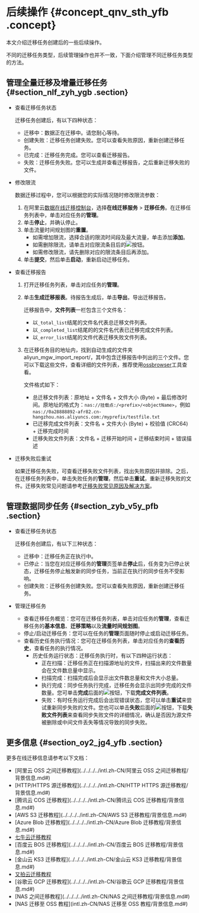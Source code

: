 # 后续操作 {#concept_qnv_sth_yfb .concept}

本文介绍迁移任务创建后的一些后续操作。

不同的迁移任务类型，后续管理操作也并不一致，下面介绍管理不同迁移任务类型的方法。

## 管理全量迁移及增量迁移任务 {#section_nlf_zyh_ygb .section}

-   查看迁移任务状态

    迁移任务创建后，有以下四种状态：

    -   迁移中：数据正在迁移中。请您耐心等待。
    -   创建失败：迁移任务创建失败。您可以查看失败原因，重新创建迁移任务。
    -   已完成：迁移任务完成。您可以查看迁移报告。
    -   失败：迁移任务失败。您可以生成并查看迁移报告，之后重新迁移失败的文件。
-   修改限流

    数据迁移过程中，您可以根据您的实际情况随时修改限流参数：

    1.  在阿里云[数据在线迁移控制台](https://mgw.console.aliyun.com/#/job?_k=6w2hbo)，选择**在线迁移服务** \> **迁移任务**。在迁移任务列表中，单击对应任务的**管理**。
    2.  单击**停止**，并确认停止。
    3.  单击流量时间规划图的**重置**。
        -   如需增加限流，选择合适的限流时间段及最大流量，单击添加**添加**。
        -   如需删除限流，请单击对应限流条目后的![](http://static-aliyun-doc.oss-cn-hangzhou.aliyuncs.com/assets/img/40521/155736508630945_zh-CN.png)按钮。
        -   如需修改限流，请先删除对应的限流条目后再添加。
    4.  单击**提交**，然后单击**启动**，重新启动迁移任务。
-   查看迁移报告
    1.  打开迁移任务列表，单击对应任务的**管理**。
    2.  单击**生成迁移报表**。待报告生成后，单击**导出**，导出迁移报告。

        迁移报告中，**文件列表**一栏包含三个文件名：

        -   以`_total_list`结尾的文件名代表总迁移文件列表。
        -   以`_completed_list`结尾的的文件名代表已迁移完成文件列表。
        -   以`_error_list`结尾的文件代表迁移失败文件列表。
    3.  在迁移任务目的地址内，找到自动生成的文件夹aliyun\_mgw\_import\_report/，其中包含迁移报告中列出的三个文件。您可以下载这些文件，查看详细的文件列表，推荐使用[ossbrowser](../../../../intl.zh-CN/常用工具/图形化管理工具ossbrowser/快速开始.md#)工具查看。

        文件格式如下：

        -   总迁移文件列表：原地址 + 文件名 + 文件大小 \(Byte\) + 最后修改时间。原地址的格式为：`nas://挂载点:/<prefix>/<objectName>`，例如 `nas://0a28888892-afr82.cn-hangzhou.nas.aliyuncs.com:/myprefix/testfile.txt`
        -   已迁移完成文件列表：文件名 + 文件大小 \(Byte\) + 校验值 \(CRC64\) + 迁移完成时间
        -   迁移失败文件列表：文件名 + 迁移开始时间 + 迁移结束时间 + 错误描述
-   迁移失败后重试

    如果迁移任务失败，可查看迁移失败文件列表，找出失败原因并排除。之后，在迁移任务列表中，单击失败任务的**管理**，然后单击**重试**，重新迁移失败的文件。迁移失败常见问题请参考[迁移失败常见原因及解决方案](../../../../intl.zh-CN/常见问题/迁移失败常见原因及解决方案.md#)。


## 管理数据同步任务 {#section_zyb_v5y_pfb .section}

-   查看迁移任务状态

    迁移任务创建后，有以下三种状态：

    -   迁移中：迁移任务正在执行中。
    -   已停止：当您在对应迁移任务的**管理**页签单击**停止**后，任务变为已停止状态，迁移任务停止触发新的同步任务，当前正在执行的同步任务不受影响。
    -   创建失败：迁移任务创建失败。您可以查看失败原因，重新创建迁移任务。
-   管理迁移任务
    -   查看迁移任务概览：您可在迁移任务列表，单击对应任务的**管理**，查看迁移任务的**基本信息**、**迁移策略**以及**流量时间规划图**。
    -   停止/启动迁移任务：您可以在任务的**管理**页面随时停止或启动迁移任务。
    -   查看历史任务执行情况：您可在迁移任务列表，单击对应任务的**查看历史**，查看任务的执行情况。
        -   历史任务运行状态：迁移任务执行时，有以下四种运行状态：
            -   正在扫描：迁移任务正在扫描源地址的文件，扫描出来的文件数量会在文件数总量中显示。
            -   扫描完成：扫描完成后会显示出文件数总量和文件大小总量。
            -   执行完成：同步任务执行完成，迁移任务会显示出同步完成的文件数量。您可单击**完成**后面的![](http://static-aliyun-doc.oss-cn-hangzhou.aliyuncs.com/assets/img/65251/155736508733279_zh-CN.png)按钮，下载**完成文件列表**。
            -   失败：有时任务运行完成后会出现错误状态，您可以单击**重试**来尝试重新同步失败的文件。您也可以单击**失败**后面的![](http://static-aliyun-doc.oss-cn-hangzhou.aliyuncs.com/assets/img/65251/155736508733279_zh-CN.png)按钮，下载**失败文件列表**来查看同步失败文件的详细情况，确认是否因为源文件被删除或中间文件丢失等情况导致的同步失败。

## 更多信息 {#section_oy2_jg4_yfb .section}

更多在线迁移信息请参考以下文档：

-   [阿里云 OSS 之间迁移教程](../../../../intl.zh-CN/阿里云 OSS 之间迁移教程/背景信息.md#)
-   [HTTP/HTTPS 源迁移教程](../../../../intl.zh-CN/HTTP HTTPS 源迁移教程/背景信息.md#)
-   [腾讯云 COS 迁移教程](../../../../intl.zh-CN/腾讯云 COS 迁移教程/背景信息.md#)
-   [AWS S3 迁移教程](../../../../intl.zh-CN/AWS S3 迁移教程/背景信息.md#)
-   [Azure Blob 迁移教程](../../../../intl.zh-CN/Azure Blob 迁移教程/背景信息.md#)
-   [七牛云迁移教程](../../../../intl.zh-CN/七牛云迁移教程/背景信息.md#)
-   [百度云 BOS 迁移教程](../../../../intl.zh-CN/百度云 BOS 迁移教程/背景信息.md#)
-   [金山云 KS3 迁移教程](../../../../intl.zh-CN/金山云 KS3 迁移教程/背景信息.md#)
-   [又拍云迁移教程](../../../../intl.zh-CN/又拍云迁移教程/背景信息.md#)
-   [谷歌云 GCP 迁移教程](../../../../intl.zh-CN/谷歌云 GCP 迁移教程/背景信息.md#)
-   [NAS 之间迁移教程](../../../../intl.zh-CN/NAS 之间迁移教程/背景信息.md#)
-   [NAS 迁移至 OSS 教程](intl.zh-CN/NAS 迁移至 OSS 教程/背景信息.md#)

